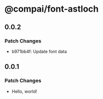 # @compai/font-astloch

## 0.0.2

### Patch Changes

- b971bb4f: Update font data

## 0.0.1

### Patch Changes

- Hello, world!
